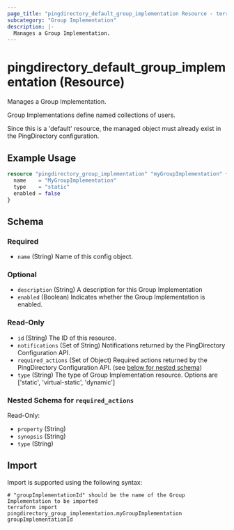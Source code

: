 ```yaml
---
page_title: "pingdirectory_default_group_implementation Resource - terraform-provider-pingdirectory"
subcategory: "Group Implementation"
description: |-
  Manages a Group Implementation.
---
```


# pingdirectory_default_group_implementation (Resource)

Manages a Group Implementation.

Group Implementations define named collections of users.

Since this is a 'default' resource, the managed object must already exist in the PingDirectory configuration.

## Example Usage

```terraform
resource "pingdirectory_group_implementation" "myGroupImplementation" {
  name    = "MyGroupImplementation"
  type    = "static"
  enabled = false
}
```

<!-- schema generated by tfplugindocs -->
## Schema

### Required

- `name` (String) Name of this config object.

### Optional

- `description` (String) A description for this Group Implementation
- `enabled` (Boolean) Indicates whether the Group Implementation is enabled.

### Read-Only

- `id` (String) The ID of this resource.
- `notifications` (Set of String) Notifications returned by the PingDirectory Configuration API.
- `required_actions` (Set of Object) Required actions returned by the PingDirectory Configuration API. (see [below for nested schema](#nestedatt--required_actions))
- `type` (String) The type of Group Implementation resource. Options are ['static', 'virtual-static', 'dynamic']

<a id="nestedatt--required_actions"></a>
### Nested Schema for `required_actions`

Read-Only:

- `property` (String)
- `synopsis` (String)
- `type` (String)

## Import

Import is supported using the following syntax:

```shell
# "groupImplementationId" should be the name of the Group Implementation to be imported
terraform import pingdirectory_group_implementation.myGroupImplementation groupImplementationId
```

